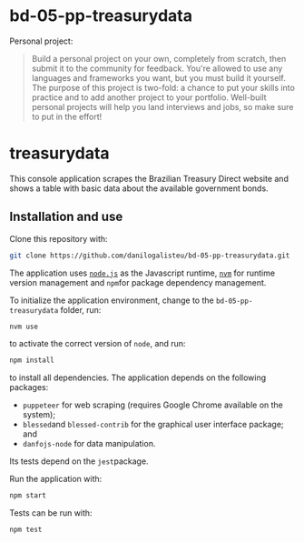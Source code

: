 # bd-05-pp-treasurydata

Personal project:
> Build a personal project on your own, completely from scratch, then submit it to the community for feedback. You're allowed to use any languages and frameworks you want, but you must build it yourself. The purpose of this project is two-fold: a chance to put your skills into practice and to add another project to your portfolio. Well-built personal projects will help you land interviews and jobs, so make sure to put in the effort!

# treasurydata

This console application scrapes the Brazilian Treasury Direct website and shows a table with basic data about the available government bonds.

## Installation and use

Clone this repository with:

```bash
git clone https://github.com/danilogalisteu/bd-05-pp-treasurydata.git
```

The application uses [`node.js`](https://nodejs.org/en/) as the Javascript runtime, [`nvm`](https://github.com/nvm-sh/nvm) for runtime version management and `npm`for package dependency management.

To initialize the application environment, change to the `bd-05-pp-treasurydata` folder, run:
```bash
nvm use
```
to activate the correct version of `node`, and run:
```bash
npm install
```
to install all dependencies. The application depends on the following packages:
* `puppeteer` for web scraping (requires Google Chrome available on the system);
* `blessed`and `blessed-contrib` for the graphical user interface package; and
* `danfojs-node` for data manipulation.

Its tests depend on the `jest`package.

Run the application with:
```bash
npm start
```

Tests can be run with:
```bash
npm test
```

